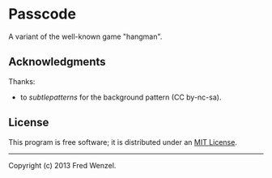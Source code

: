 # Passcode

A variant of the well-known game "hangman".

## Acknowledgments

Thanks:

* to *subtlepatterns* for the background pattern (CC by-nc-sa).

## License

This program is free software; it is distributed under an
[MIT License](./LICENSE.txt).

---

Copyright (c) 2013 Fred Wenzel.
